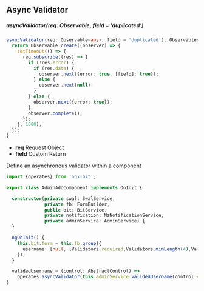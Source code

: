 ## Async Validator

##### asyncValidator(req: Observable<any>, field = 'duplicated')

```typescript
asyncValidator(req: Observable<any>, field = 'duplicated'): Observable<any> {
  return Observable.create((observer) => {
    setTimeout(() => {
      req.subscribe((res) => {
        if (!res.error) {
          if (res.data) {
            observer.next({error: true, [field]: true});
          } else {
            observer.next(null);
          }
        } else {
          observer.next({error: true});
        }
        observer.complete();
      });
    }, 1000);
  });
}
```

- **req** Request Object
- **field** Custom Return

Define an asynchronous validator within a component

``` typescript
import {operates} from 'ngx-bit';

export class AdminAddComponent implements OnInit {

  constructor(private swal: SwalService,
              private fb: FormBuilder,
              public bit: BitService,
              private notification: NzNotificationService,
              private adminService: AdminService) {
  }

  ngOnInit() {
    this.bit.form = this.fb.group({
      username: [null, [Validators.required,Validators.minLength(4),Validators.maxLength(20)],[this.validedUsername]],
    });
  }

  validedUsername = (control: AbstractControl) =>
    operates.asyncValidator(this.adminService.validedUsername(control.value));
}
```
